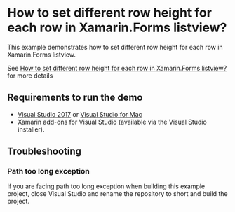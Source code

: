# How to set different row height for each row in Xamarin.Forms listview?

This example demonstrates how to set different row height for each row in Xamarin.Forms listview.

See [How to set different row height for each row in Xamarin.Forms listview?](https://www.syncfusion.com/kb/9478/how-to-set-different-row-height-for-each-row-in-listview) for more details

## Requirements to run the demo

* [Visual Studio 2017](https://visualstudio.microsoft.com/downloads/) or [Visual Studio for Mac](https://visualstudio.microsoft.com/vs/mac/)
* Xamarin add-ons for Visual Studio (available via the Visual Studio installer).

## Troubleshooting

### Path too long exception

If you are facing path too long exception when building this example project, close Visual Studio and rename the repository to short and build the project.
